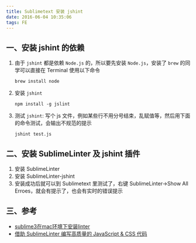 ```yaml
---
title: Sublimetext 安装 jshint
date: 2016-06-04 10:35:06
tags: FE
---
```


## 一、安装 jshint 的依赖
1. 由于 `jshint` 都是依赖 `Node.js` 的，所以要先安装 `Node.js`，安装了 `brew` 的同学可以直接在 Terminal 使用以下命令

    ```
    brew install node
    ```
2. 安装 `jshint`

    ```
    npm install -g jslint
    ```
3. 测试 `jshint`: 写个 js 文件，例如某些行不用分号结束，乱赋值等，然后用下面的命令测试，会输出不规范的提示

    ```
    jshint test.js
    ```

## 二、安装 SublimeLinter 及 jshint 插件
1. 安装 SublimeLinter
2. 安装 SublimeLinter-jshint
3. 安装成功后就可以到 Sublimetext 里测试了，右键 SublimeLinter->Show All Erroes，就会有提示了，也会有实时的错误提示

## 三、参考
* [sublime3在mac环境下安装linter](http://javenl.github.io/other/2015/03/05/sublime插件安装.html)
* [借助 SublimeLinter 编写高质量的 JavaScript & CSS 代码](http://www.cnblogs.com/lhb25/archive/2013/05/02/sublimelinter-for-js-css-coding.html)
